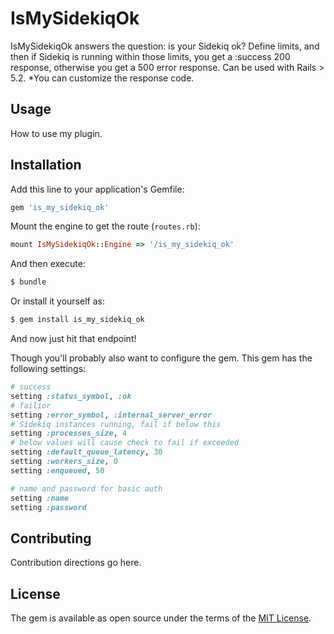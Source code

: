 # IsMySidekiqOk

IsMySidekiqOk answers the question: is your Sidekiq ok? 
Define limits, and then if Sidekiq is running within those limits, you get a :success 200 response, otherwise you get a 500 error response.
Can be used with Rails > 5.2. 
*You can customize the response code. 
## Usage
How to use my plugin.

## Installation
Add this line to your application's Gemfile:

```ruby
gem 'is_my_sidekiq_ok'
```

Mount the engine to get the route (`routes.rb`):

```ruby
mount IsMySidekiqOk::Engine => '/is_my_sidekiq_ok'
```

And then execute:
```bash
$ bundle
```

Or install it yourself as:
```bash
$ gem install is_my_sidekiq_ok
```

And now just hit that endpoint! 

Though you'll probably also want to configure the gem. 
This gem has the following settings: 

```ruby
# success
setting :status_symbol, :ok
# failior
setting :error_symbol, :internal_server_error
# Sidekiq instances running, fail if below this
setting :processes_size, 4
# below values will cause check to fail if exceeded
setting :default_queue_latency, 30
setting :workers_size, 0
setting :enqueued, 50

# name and password for basic auth
setting :name 
setting :password
```


## Contributing
Contribution directions go here.

## License
The gem is available as open source under the terms of the [MIT License](https://opensource.org/licenses/MIT).
